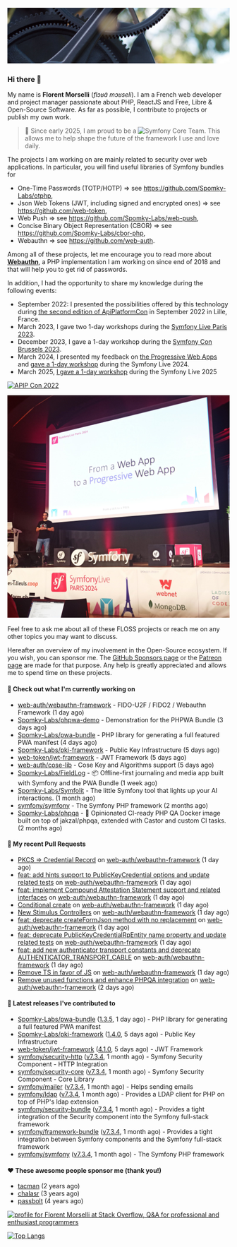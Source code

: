 ![Cover image](1.webp)

### Hi there 👋

My name is **Florent Morselli** (*flɔʁɑ̃ mɔʁseli*). I am a French web developer and project manager passionate about PHP, ReactJS and Free, Libre & Open-Source Software.
As far as possible, I contribute to projects or publish my own work.

> 🧡 Since early 2025, I am proud to be a ![Symfony Core Team](https://img.shields.io/badge/Symfony-Core%20Team-orange?style=flat-square&logo=symfony).
> This allows me to help shape the future of the framework I use and love daily.

The projects I am working on are mainly related to security over web applications. In particular, you will find useful libraries of Symfony bundles for
* One-Time Passwords (TOTP/HOTP) => see https://github.com/Spomky-Labs/otphp,
* Json Web Tokens (JWT, including signed and encrypted ones) => see https://github.com/web-token,
* Web Push => see https://github.com/Spomky-Labs/web-push,
* Concise Binary Object Representation (CBOR) => see https://github.com/Spomky-Labs/cbor-php,
* Webauthn => see https://github.com/web-auth.

Among all of these projects, let me encourage you to read more about [**Webauthn**](https://github.com/web-auth), a PHP implementation I am working on since end of 2018 and that will help you to get rid of passwords.

In addition, I had the opportunity to share my knowledge during the following events:

* September 2022: I presented the possibilities offered by this technology during [the second edition of ApiPlatformCon](https://youtu.be/Y2_0omg1CFk) in September 2022 in Lille, France.
* March 2023, I gave two 1-day workshops during the [Symfony Live Paris 2023](https://live.symfony.com/2023-paris/workshop/maximiser-la-securite-de-vos-applications-avec-le-bundle-security).
* December 2023, I gave a 1-day workshop during the [Symfony Con Brussels 2023](https://live.symfony.com/2023-brussels-con/workshop/road-to-safer-applications).
* March 2024, I presented my feedback on [the Progressive Web Apps](https://live.symfony.com/2024-paris/schedule/de-web-app-a-progressive-web-app) and [gave a 1-day workshop](https://live.symfony.com/2024-paris/workshop#securite-amelioree-et-webauthn-avec-symfony-2) during the Symfony Live 2024.
* March 2025, [I gave a 1-day workshop](https://live.symfony.com/2025-paris/) during the Symfony Live 2025

[![APIP Con 2022](https://user-images.githubusercontent.com/1091072/191684778-b9e26104-038d-45c2-a1b3-287233d15ecc.jpg)](https://api-platform.com/con/2022/conferences/webauthn-se-debarrasser-des-mots-de-passe-definitivement/)

[![Symfony Live 2024](Symfony%20Live%202024.png)](https://symfony.com/blog/symfonylive-paris-2024-from-web-app-to-progressive-web-app)


Feel free to ask me about all of these FLOSS projects or reach me on any other topics you may want to discuss.

Hereafter an overview of my involvement in the Open-Source ecosystem.
If you wish, you can sponsor me. The [GitHub Sponsors page](https://github.com/sponsors/Spomky/) or the [Patreon page](https://www.patreon.com/FlorentMorselli) are made for that purpose. Any help is greatly appreciated and allows me to spend time on these projects.

#### 👷 Check out what I'm currently working on

- [web-auth/webauthn-framework](https://github.com/web-auth/webauthn-framework) - FIDO-U2F / FIDO2 / Webauthn Framework (1 day ago)
- [Spomky-Labs/phpwa-demo](https://github.com/Spomky-Labs/phpwa-demo) - Demonstration for the PHPWA Bundle (3 days ago)
- [Spomky-Labs/pwa-bundle](https://github.com/Spomky-Labs/pwa-bundle) - PHP library for generating a full featured PWA manifest (4 days ago)
- [Spomky-Labs/pki-framework](https://github.com/Spomky-Labs/pki-framework) - Public Key Infrastructure (5 days ago)
- [web-token/jwt-framework](https://github.com/web-token/jwt-framework) - JWT Framework (5 days ago)
- [web-auth/cose-lib](https://github.com/web-auth/cose-lib) - Cose Key and Algorithms support (5 days ago)
- [Spomky-Labs/FieldLog](https://github.com/Spomky-Labs/FieldLog) - 📦 Offline-first journaling and media app built with Symfony and the PWA Bundle (1 week ago)
- [Spomky-Labs/Symfolit](https://github.com/Spomky-Labs/Symfolit) - The little Symfony tool that lights up your AI interactions. (1 month ago)
- [symfony/symfony](https://github.com/symfony/symfony) - The Symfony PHP framework (2 months ago)
- [Spomky-Labs/phpqa](https://github.com/Spomky-Labs/phpqa) - 🐘 Opinionated CI-ready PHP QA Docker image built on top of jakzal/phpqa, extended with Castor and custom CI tasks. (2 months ago)

#### 🔨 My recent Pull Requests

- [PKCS =&gt; Credential Record](https://github.com/web-auth/webauthn-framework/pull/751) on [web-auth/webauthn-framework](https://github.com/web-auth/webauthn-framework) (1 day ago)
- [feat: add hints support to PublicKeyCredential options and update related tests](https://github.com/web-auth/webauthn-framework/pull/750) on [web-auth/webauthn-framework](https://github.com/web-auth/webauthn-framework) (1 day ago)
- [feat: implement Compound Attestation Statement support and related interfaces](https://github.com/web-auth/webauthn-framework/pull/749) on [web-auth/webauthn-framework](https://github.com/web-auth/webauthn-framework) (1 day ago)
- [Conditional create](https://github.com/web-auth/webauthn-framework/pull/748) on [web-auth/webauthn-framework](https://github.com/web-auth/webauthn-framework) (1 day ago)
- [New Stimulus Controllers](https://github.com/web-auth/webauthn-framework/pull/747) on [web-auth/webauthn-framework](https://github.com/web-auth/webauthn-framework) (1 day ago)
- [feat: deprecate createFormJson method with no replacement](https://github.com/web-auth/webauthn-framework/pull/746) on [web-auth/webauthn-framework](https://github.com/web-auth/webauthn-framework) (1 day ago)
- [feat: deprecate PublicKeyCredentialRpEntity name property and update related tests](https://github.com/web-auth/webauthn-framework/pull/745) on [web-auth/webauthn-framework](https://github.com/web-auth/webauthn-framework) (1 day ago)
- [feat: add new authenticator transport constants and deprecate AUTHENTICATOR_TRANSPORT_CABLE](https://github.com/web-auth/webauthn-framework/pull/744) on [web-auth/webauthn-framework](https://github.com/web-auth/webauthn-framework) (1 day ago)
- [Remove TS in favor of JS](https://github.com/web-auth/webauthn-framework/pull/743) on [web-auth/webauthn-framework](https://github.com/web-auth/webauthn-framework) (1 day ago)
- [Remove unused functions and enhance PHPQA integration](https://github.com/web-auth/webauthn-framework/pull/741) on [web-auth/webauthn-framework](https://github.com/web-auth/webauthn-framework) (2 days ago)

#### 🔭 Latest releases I've contributed to

- [Spomky-Labs/pwa-bundle](https://github.com/Spomky-Labs/pwa-bundle) ([1.3.5](https://github.com/Spomky-Labs/pwa-bundle/releases/tag/1.3.5), 1 day ago) - PHP library for generating a full featured PWA manifest
- [Spomky-Labs/pki-framework](https://github.com/Spomky-Labs/pki-framework) ([1.4.0](https://github.com/Spomky-Labs/pki-framework/releases/tag/1.4.0), 5 days ago) - Public Key Infrastructure
- [web-token/jwt-framework](https://github.com/web-token/jwt-framework) ([4.1.0](https://github.com/web-token/jwt-framework/releases/tag/4.1.0), 5 days ago) - JWT Framework
- [symfony/security-http](https://github.com/symfony/security-http) ([v7.3.4](https://github.com/symfony/security-http/releases/tag/v7.3.4), 1 month ago) - Symfony Security Component - HTTP Integration
- [symfony/security-core](https://github.com/symfony/security-core) ([v7.3.4](https://github.com/symfony/security-core/releases/tag/v7.3.4), 1 month ago) - Symfony Security Component - Core Library
- [symfony/mailer](https://github.com/symfony/mailer) ([v7.3.4](https://github.com/symfony/mailer/releases/tag/v7.3.4), 1 month ago) - Helps sending emails
- [symfony/ldap](https://github.com/symfony/ldap) ([v7.3.4](https://github.com/symfony/ldap/releases/tag/v7.3.4), 1 month ago) - Provides a LDAP client for PHP on top of PHP&#39;s ldap extension
- [symfony/security-bundle](https://github.com/symfony/security-bundle) ([v7.3.4](https://github.com/symfony/security-bundle/releases/tag/v7.3.4), 1 month ago) - Provides a tight integration of the Security component into the Symfony full-stack framework
- [symfony/framework-bundle](https://github.com/symfony/framework-bundle) ([v7.3.4](https://github.com/symfony/framework-bundle/releases/tag/v7.3.4), 1 month ago) - Provides a tight integration between Symfony components and the Symfony full-stack framework
- [symfony/symfony](https://github.com/symfony/symfony) ([v7.3.4](https://github.com/symfony/symfony/releases/tag/v7.3.4), 1 month ago) - The Symfony PHP framework

#### ❤️ These awesome people sponsor me (thank you!)

- [tacman](https://github.com/tacman) (2 years ago)
- [chalasr](https://github.com/chalasr) (3 years ago)
- [passbolt](https://github.com/passbolt) (4 years ago)

<a href="https://stackoverflow.com/users/2157818/florent-morselli"><img src="https://stackoverflow.com/users/flair/2157818.png" width="208" height="58" alt="profile for Florent Morselli at Stack Overflow, Q&amp;A for professional and enthusiast programmers" title="profile for Florent Morselli at Stack Overflow, Q&amp;A for professional and enthusiast programmers"></a>

[![Top Langs](https://wakatime.com/share/@Spomky/aa41d408-c524-4a5f-936d-0b9446698abd.svg)](https://wakatime.com/@Spomky)
